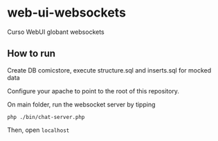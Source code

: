 # web-ui-websockets
Curso WebUI globant websockets

## How to run

Create DB comicstore, execute structure.sql and inserts.sql for mocked data

Configure your apache to point to the root of this repository.

On main folder, run the websocket server by tipping

```
php ./bin/chat-server.php
```

Then, open ```localhost```
